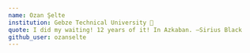 ```yaml
---
name: Ozan Şelte
institution: Gebze Technical University 🚩
quote: I did my waiting! 12 years of it! In Azkaban. —Sirius Black
github_user: ozanselte
---
```

